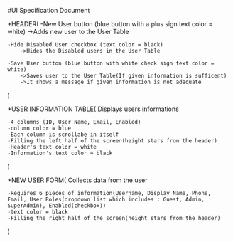 #UI Specification Document

*HEADER(
    -New User button (blue button with a plus sign text color = white)
        ->Adds new user to the User Table

    -Hide Disabled User checkbox (text color = black)
        ->Hides the Disabled users in the User Table

    -Save User button (blue button with white check sign text color = white)
        ->Saves user to the User Table(If given information is sufficent)
        ->It shows a message if given information is not adequate 
)

*USER INFORMATION TABLE(
    Displays users informations

    -4 columns (ID, User Name, Email, Enabled) 
    -column color = blue
    -Each column is scrollabe in itself 
    -Filling the left half of the screen(height stars from the header)
    -Header's text color = white
    -Information's text color = black

    
)

*NEW USER FORM(
    Collects data from the user

    -Requires 6 pieces of information(Username, Display Name, Phone,
    Email, User Roles(dropdown list which includes : Guest, Admin, SuperAdmin), Enabled(checkbox))
    -text color = black
    -Filling the right half of the screen(height stars from the header)
)